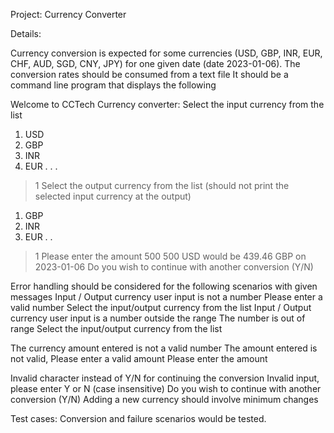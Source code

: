 Project: Currency Converter

Details: 

Currency conversion is expected for some currencies (USD, GBP, INR, EUR, CHF, AUD, SGD, CNY, JPY) for one given date (date 2023-01-06).
The conversion rates should be consumed from a text file
It should be a command line program that displays the following

Welcome to CCTech Currency converter:
Select the input currency from the list
1. USD
2. GBP
3. INR
4. EUR
.
.
.
> 1
Select the output currency from the list (should not print the selected input currency at the output)
1. GBP
2. INR
3. EUR
.
.
> 1
Please enter the amount
> 500
500 USD would be 439.46 GBP on 2023-01-06
Do you wish to continue with another conversion (Y/N)

Error handling should be considered for the following scenarios with given messages
Input / Output currency user input is not a number
Please enter a valid number
Select the input/output currency from the list
Input / Output currency user input is a number outside the range
The number is out of range
Select the input/output currency from the list

The currency amount entered is not a valid number
The amount entered is not valid, Please enter a valid amount
Please enter the amount

Invalid character instead of Y/N for continuing the conversion
Invalid input, please enter Y or N (case insensitive)
Do you wish to continue with another conversion (Y/N)
Adding a new currency should involve minimum changes

Test cases: 
Conversion and failure scenarios would be tested.